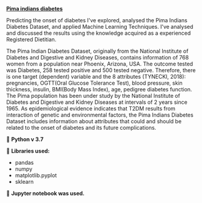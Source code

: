 <b>[Pima indians diabetes](https://www.kaggle.com/uciml/pima-indians-diabetes-database)</b><br/>

Predicting the onset of diabetes
I've explored, analysed the Pima Indians Diabetes Dataset, and applied Machine Learning Techniques. I've analysed and discussed the results using the knowledge acquired as a experienced Registered Dietitian.

The Pima Indian Diabetes Dataset, originally from the National Institute of Diabetes and Digestive and Kidney Diseases, contains information of 768 women from a population near Phoenix, Arizona, USA. The outcome tested was Diabetes, 258 tested positive and 500 tested negative. Therefore, there is one target (dependent) variable and the 8 attributes (TYNECKI, 2018): pregnancies, OGTT(Oral Glucose Tolerance Test), blood pressure, skin thickness, insulin, BMI(Body Mass Index), age, pedigree diabetes function. The Pima population has been under study by the National Institute of Diabetes and Digestive and Kidney Diseases at intervals of 2 years since 1965. As epidemiological evidence indicates that T2DM results from interaction of genetic and environmental factors, the Pima Indians Diabetes Dataset includes information about attributes that could and should be related to the onset of diabetes and its future complications.

📌 <b>Python v 3.7</b>

📌 <b>Libraries used:</b>

* pandas<br/>
* numpy<br/>
* matplotlib.pyplot<br/>
* sklearn<br/>

📌 <b>Jupyter notebook was used.</b>

